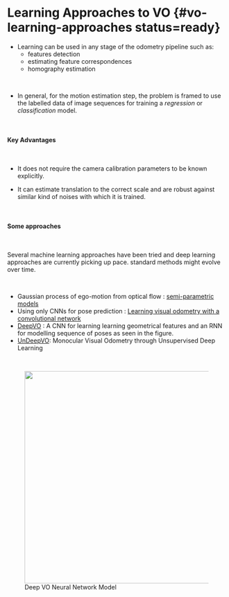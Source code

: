 
# Learning Approaches to VO {#vo-learning-approaches status=ready}

* Learning can be used in any stage of the odometry pipeline such as:     
    - features detection
    - estimating feature correspondences
    - homography estimation

<br/>

* In general, for the motion estimation step, the problem is framed to use the labelled data of image sequences for training  a *regression* or *classification* model.

<br/>

#### **Key Advantages**

<br/>

* It does not require the camera calibration parameters to be known explicitly.

* It can estimate translation to the correct scale and are robust against similar kind of noises with which it is trained.
<br/>

#### **Some approaches**

<br/>

Several machine learning approaches have been tried and deep learning approaches are currently picking up pace. standard methods might evolve over time.

<br/>

  * Gaussian process of ego-motion from optical flow : [semi-parametric models](https://journals.sagepub.com/doi/abs/10.1177/0278364912472245)
  * Using only CNNs for pose prediction : [Learning visual odometry with a convolutional network](https://www.iro.umontreal.ca/~memisevr/pubs/VISAPP2015.pdf)
  * [DeepVO](https://www.cs.ox.ac.uk/files/9026/DeepVO.pdf) : A CNN for learning learning geometrical features and an RNN for modelling sequence of poses as seen in the figure.
  * [UnDeepVO](https://arxiv.org/pdf/1709.06841.pdf): Monocular Visual Odometry through Unsupervised Deep
Learning

<br/>

<div class="fig:deep-vo">
<figure class="stretch">
<img src="figures/deep_vo.png" style="width: 35em"/>
<figcaption> Deep VO Neural Network Model </figcaption>
</figure>
</div>
